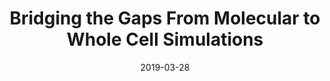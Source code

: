 ---
title: "Bridging the Gaps From Molecular to Whole Cell Simulations"

authors: '<b>C. T. Lee</b>, J. A. McCammon, and R. E. Amaro'

type: "Poster"

venue: "UC BASF CARA Review"

date: 2019-03-28
location: "La Jolla, California"

collection: talks
permalink: /talks/2019-BASF
---
